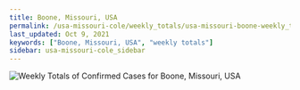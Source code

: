 ```yaml
---
title: Boone, Missouri, USA
permalink: /usa-missouri-cole/weekly_totals/usa-missouri-boone-weekly_totals.html
last_updated: Oct 9, 2021
keywords: ["Boone, Missouri, USA", "weekly totals"]
sidebar: usa-missouri-cole_sidebar
---
```


![Weekly Totals of Confirmed Cases for Boone, Missouri, USA](/covid_tracker/images/graphs/usa-missouri-boone-weekly_totals_graph.png)
